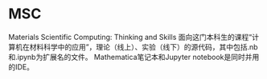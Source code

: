 # MSC
Materials Scientific Computing: Thinking and Skills
面向这门本科生的课程“计算机在材料科学中的应用”，理论（线上）、实验（线下）的源代码，其中包括.nb和.ipynb为扩展名的文件。
Mathematica笔记本和Jupyter notebook是同时并用的IDE。
